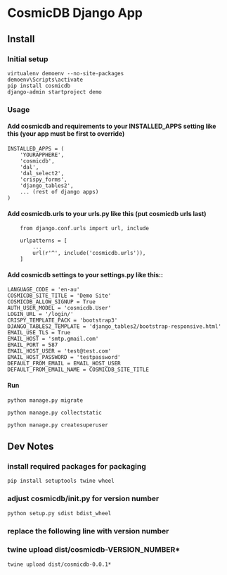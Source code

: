 
# CosmicDB Django App

## Install

### Initial setup
```
virtualenv demoenv --no-site-packages
demoenv\Scripts\activate
pip install cosmicdb
django-admin startproject demo
```

### Usage

#### Add cosmicdb and requirements to your INSTALLED_APPS setting like this (your app must be first to override)
```
INSTALLED_APPS = (
    'YOURAPPHERE',
    'cosmicdb',
    'dal',
    'dal_select2',
    'crispy_forms',
    'django_tables2',
    ... (rest of django apps)
)
```

#### Add cosmicdb.urls to your urls.py like this (put cosmicdb urls last)
```
    from django.conf.urls import url, include

    urlpatterns = [
        ...
        url(r'^', include('cosmicdb.urls')),
    ]
```

#### Add cosmicdb settings to your settings.py like this::
```
LANGUAGE_CODE = 'en-au'
COSMICDB_SITE_TITLE = 'Demo Site'
COSMICDB_ALLOW_SIGNUP = True
AUTH_USER_MODEL = 'cosmicdb.User'
LOGIN_URL = '/login/'
CRISPY_TEMPLATE_PACK = 'bootstrap3'
DJANGO_TABLES2_TEMPLATE = 'django_tables2/bootstrap-responsive.html'
EMAIL_USE_TLS = True
EMAIL_HOST = 'smtp.gmail.com'
EMAIL_PORT = 587
EMAIL_HOST_USER = 'test@test.com'
EMAIL_HOST_PASSWORD = 'testpassword'
DEFAULT_FROM_EMAIL = EMAIL_HOST_USER
DEFAULT_FROM_EMAIL_NAME = COSMICDB_SITE_TITLE
```

#### Run
```
python manage.py migrate

python manage.py collectstatic

python manage.py createsuperuser
```


## Dev Notes

### install required packages for packaging
```
pip install setuptools twine wheel
```

### adjust cosmicdb/__init__.py for version number
```
python setup.py sdist bdist_wheel
```
### replace the following line with version number
### twine upload dist/cosmicdb-VERSION_NUMBER*
```
twine upload dist/cosmicdb-0.0.1*
```
